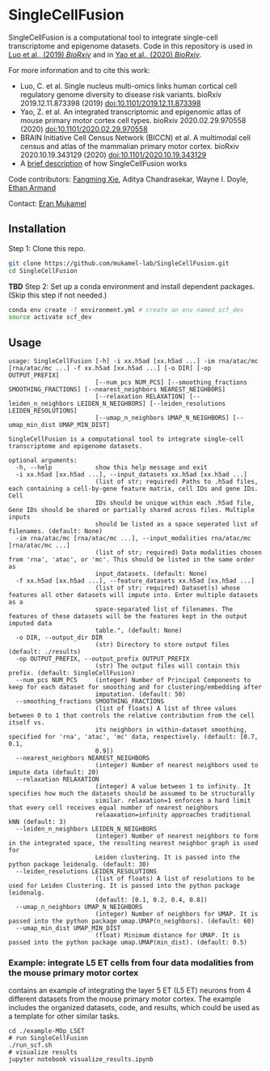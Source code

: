 # SingleCellFusion

SingleCellFusion is a computational tool to integrate single-cell transcriptome and epigenome datasets. Code in this repository is used in [Luo et al., (2019) *BioRxiv*](https://www.biorxiv.org/content/10.1101/2019.12.11.873398v1) and in [Yao et al., (2020) *BioRxiv*](https://www.biorxiv.org/content/10.1101/2020.02.29.970558v2).

For more information and to cite this work:
- Luo, C. et al. Single nucleus multi-omics links human cortical cell regulatory genome diversity to disease risk variants. bioRxiv 2019.12.11.873398 (2019) [doi:10.1101/2019.12.11.873398](https://www.biorxiv.org/content/10.1101/2019.12.11.873398v1)
- Yao, Z. et al. An integrated transcriptomic and epigenomic atlas of mouse primary motor cortex cell types. bioRxiv 2020.02.29.970558 (2020) [doi:10.1101/2020.02.29.970558](https://www.biorxiv.org/content/10.1101/2020.02.29.970558v2)
- BRAIN Initiative Cell Census Network (BICCN) et al. A multimodal cell census and atlas of the mammalian primary motor cortex. bioRxiv 2020.10.19.343129 (2020) [doi:10.1101/2020.10.19.343129](https://www.biorxiv.org/content/10.1101/2020.10.19.343129v1)
- A [brief description](docs/scf_description.rst) of how SingleCellFusion works

Code contributors: [Fangming Xie](mailto:f7xie@ucsd.edu), Aditya Chandrasekar,  Wayne I. Doyle, [Ethan Armand](mailto:ejarmand@ucsd.edu)

Contact: [Eran Mukamel](mailto:emukamel@ucsd.edu)

## Installation
Step 1: Clone this repo.
```bash
git clone https://github.com/mukamel-lab/SingleCellFusion.git
cd SingleCellFusion
```

**TBD**
Step 2: Set up a conda environment and install dependent packages. (Skip this step if not needed.)
```bash
conda env create -f environment.yml # create an env named scf_dev
source activate scf_dev
```

## Usage
```
usage: SingleCellFusion [-h] -i xx.h5ad [xx.h5ad ...] -im rna/atac/mc [rna/atac/mc ...] -f xx.h5ad [xx.h5ad ...] [-o DIR] [-op OUTPUT_PREFIX]
                        [--num_pcs NUM_PCS] [--smoothing_fractions SMOOTHING_FRACTIONS] [--nearest_neighbors NEAREST_NEIGHBORS]
                        [--relaxation RELAXATION] [--leiden_n_neighbors LEIDEN_N_NEIGHBORS] [--leiden_resolutions LEIDEN_RESOLUTIONS]
                        [--umap_n_neighbors UMAP_N_NEIGHBORS] [--umap_min_dist UMAP_MIN_DIST]

SingleCellFusion is a computational tool to integrate single-cell transcriptome and epigenome datasets.

optional arguments:
  -h, --help            show this help message and exit
  -i xx.h5ad [xx.h5ad ...], --input_datasets xx.h5ad [xx.h5ad ...]
                        (list of str; required) Paths to .h5ad files, each containing a cell-by-gene feature matrix, cell IDs and gene IDs. Cell
                        IDs should be unique within each .h5ad file, Gene IDs should be shared or partially shared across files. Multiple inputs
                        should be listed as a space seperated list of filenames. (default: None)
  -im rna/atac/mc [rna/atac/mc ...], --input_modalities rna/atac/mc [rna/atac/mc ...]
                        (list of str; required) Data modalities chosen from 'rna', 'atac', or 'mc'. This should be listed in the same order as
                        input_datasets. (default: None)
  -f xx.h5ad [xx.h5ad ...], --feature_datasets xx.h5ad [xx.h5ad ...]
                        (list of str; required) Dataset(s) whose features all other datasets will impute into. Enter multiple datasets as a
                        space-separated list of filenames. The features of these datasets will be the features kept in the output imputed data
                        table.", (default: None)
  -o DIR, --output_dir DIR
                        (str) Directory to store output files (default: ./results)
  -op OUTPUT_PREFIX, --output_prefix OUTPUT_PREFIX
                        (str) The output files will contain this prefix. (default: SingleCellFusion)
  --num_pcs NUM_PCS     (integer) Number of Principal Components to keep for each dataset for smoothing and for clustering/embedding after
                        imputation. (default: 50)
  --smoothing_fractions SMOOTHING_FRACTIONS
                        (list of floats) A list of three values between 0 to 1 that controls the relative contribution from the cell itself vs.
                        its neighbors in within-dataset smoothing, specified for 'rna', 'atac', 'mc' data, respectively. (default: [0.7, 0.1,
                        0.9])
  --nearest_neighbors NEAREST_NEIGHBORS
                        (integer) Number of nearest neighbors used to impute data (default: 20)
  --relaxation RELAXATION
                        (integer) A value between 1 to infinity. It specifies how much the datasets should be assumed to be structurally
                        similar. relaxation=1 enforces a hard limit that every cell receives equal number of nearest neighbors
                        relaaxation=infinity approaches traditional kNN (default: 3)
  --leiden_n_neighbors LEIDEN_N_NEIGHBORS
                        (integer) Number of nearest neighbors to form in the integrated space, the resulting nearest neighbor graph is used for
                        Leiden clustering. It is passed into the python package leidenalg. (default: 30)
  --leiden_resolutions LEIDEN_RESOLUTIONS
                        (list of floats) A list of resolutions to be used for Leiden Clustering. It is passed into the python package leidenalg.
                        (default: [0.1, 0.2, 0.4, 0.8])
  --umap_n_neighbors UMAP_N_NEIGHBORS
                        (integer) Number of neighbors for UMAP. It is passed into the python package umap.UMAP(n_neighbors). (default: 60)
  --umap_min_dist UMAP_MIN_DIST
                        (float) Minimum distance for UMAP. It is passed into the python package umap.UMAP(min_dist). (default: 0.5)
```

### Example: integrate L5 ET cells from four data modalities from the mouse primary motor cortex
contains an example of integrating the layer 5 ET (L5 ET) neurons from 4 different datasets from the mouse primary motor cortex. The example includes the organized datasets, code, and results, which could be used as a template for other similar tasks.

```
cd ./example-MOp_L5ET
# run SingleCellFusion
./run_scf.sh
# visualize results
jupyter notebook visualize_results.ipynb
```
![]()

